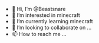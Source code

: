 - 👋 Hi, I’m @Beastsnare
- 👀 I’m interested in minecraft
- 🌱 I’m currently learning minecraft
- 💞️ I’m looking to collaborate on ...
- 📫 How to reach me ...

<!---
Beastsnare/Beastsnare is a ✨ special ✨ repository because its `README.md` (this file) appears on your GitHub profile.
You can click the Preview link to take a look at your changes.
--->
